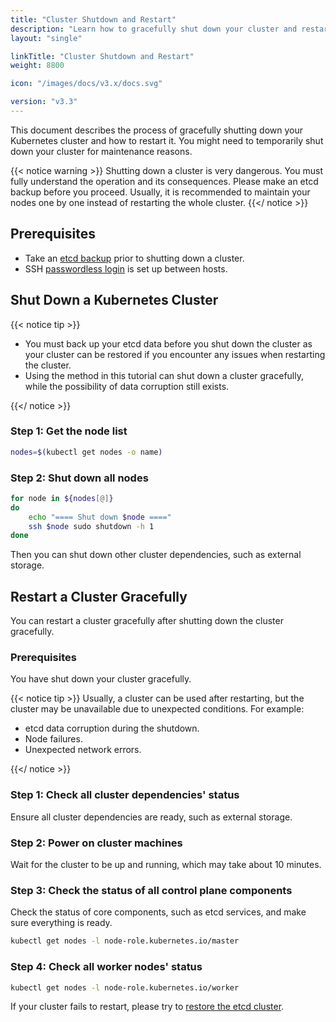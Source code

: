 ```yaml
---
title: "Cluster Shutdown and Restart"
description: "Learn how to gracefully shut down your cluster and restart it."
layout: "single"

linkTitle: "Cluster Shutdown and Restart"
weight: 8800

icon: "/images/docs/v3.x/docs.svg"

version: "v3.3"
---
```

This document describes the process of gracefully shutting down your Kubernetes cluster and how to restart it. You might need to temporarily shut down your cluster for maintenance reasons.

{{< notice warning >}}
Shutting down a cluster is very dangerous. You must fully understand the operation and its consequences. Please make an etcd backup before you proceed.
Usually, it is recommended to maintain your nodes one by one instead of restarting the whole cluster.
{{</ notice >}}

## Prerequisites
- Take an [etcd backup](https://etcd.io/docs/current/op-guide/recovery/#snapshotting-the-keyspace) prior to shutting down a cluster.
- SSH [passwordless login](https://man.openbsd.org/ssh.1#AUTHENTICATION) is set up between hosts.

## Shut Down a Kubernetes Cluster
{{< notice tip >}}

- You must back up your etcd data before you shut down the cluster as your cluster can be restored if you encounter any issues when restarting the cluster.
- Using the method in this tutorial can shut down a cluster gracefully, while the possibility of data corruption still exists.

{{</ notice >}}

### Step 1: Get the node list
```bash
nodes=$(kubectl get nodes -o name)
```
### Step 2: Shut down all nodes
```bash
for node in ${nodes[@]}
do
    echo "==== Shut down $node ===="
    ssh $node sudo shutdown -h 1
done
```
Then you can shut down other cluster dependencies, such as external storage.

## Restart a Cluster Gracefully
You can restart a cluster gracefully after shutting down the cluster gracefully.

### Prerequisites
You have shut down your cluster gracefully.

{{< notice tip >}}
Usually, a cluster can be used after restarting, but the cluster may be unavailable due to unexpected conditions. For example:

- etcd data corruption during the shutdown.
- Node failures.
- Unexpected network errors.

{{</ notice >}}

### Step 1: Check all cluster dependencies' status
Ensure all cluster dependencies are ready, such as external storage.
### Step 2: Power on cluster machines
Wait for the cluster to be up and running, which may take about 10 minutes.
### Step 3: Check the status of all control plane components
Check the status of core components, such as etcd services, and make sure everything is ready.
```bash
kubectl get nodes -l node-role.kubernetes.io/master
```

### Step 4: Check all worker nodes' status
```bash
kubectl get nodes -l node-role.kubernetes.io/worker
```

If your cluster fails to restart, please try to [restore the etcd cluster](https://etcd.io/docs/current/op-guide/recovery/#restoring-a-cluster).
